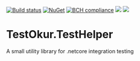 [![Build status](https://ci.appveyor.com/api/projects/status/iry73d3kv29gm4iv?svg=true)](https://ci.appveyor.com/project/NazmiAltun/testokur-testhelper)
[![NuGet](https://img.shields.io/nuget/v/TestOkur.TestHelper.svg)](https://www.nuget.org/packages/TestOkur.TestHelper/)
[![BCH compliance](https://bettercodehub.com/edge/badge/NazmiAltun/TestOkur.TestHelper?branch=master)](https://bettercodehub.com/)
[![](https://sonarcloud.io/api/project_badges/measure?project=NazmiAltun_TestOkur.TestHelper&metric=alert_status)](https://sonarcloud.io/project/issues?id=NazmiAltun_TestOkur.TestHelper&resolved=false&types=alert_status) 
[![](https://sonarcloud.io/api/project_badges/measure?project=NazmiAltun_TestOkur.TestHelper&metric=code_smells)](https://sonarcloud.io/project/issues?id=NazmiAltun_TestOkur.TestHelper&resolved=false&types=CODE_SMELL) 

# TestOkur.TestHelper

A small utility library for .netcore integration testing

